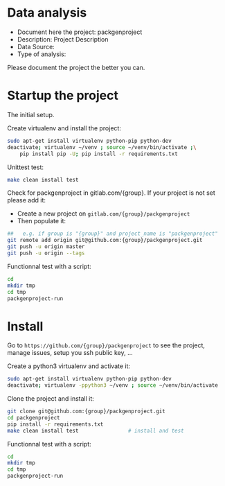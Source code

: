 # Data analysis
- Document here the project: packgenproject
- Description: Project Description
- Data Source:
- Type of analysis:

Please document the project the better you can.

# Startup the project

The initial setup.

Create virtualenv and install the project:
```bash
sudo apt-get install virtualenv python-pip python-dev
deactivate; virtualenv ~/venv ; source ~/venv/bin/activate ;\
    pip install pip -U; pip install -r requirements.txt
```

Unittest test:
```bash
make clean install test
```

Check for packgenproject in gitlab.com/{group}.
If your project is not set please add it:

- Create a new project on `gitlab.com/{group}/packgenproject`
- Then populate it:

```bash
##   e.g. if group is "{group}" and project_name is "packgenproject"
git remote add origin git@github.com:{group}/packgenproject.git
git push -u origin master
git push -u origin --tags
```

Functionnal test with a script:

```bash
cd
mkdir tmp
cd tmp
packgenproject-run
```

# Install

Go to `https://github.com/{group}/packgenproject` to see the project, manage issues,
setup you ssh public key, ...

Create a python3 virtualenv and activate it:

```bash
sudo apt-get install virtualenv python-pip python-dev
deactivate; virtualenv -ppython3 ~/venv ; source ~/venv/bin/activate
```

Clone the project and install it:

```bash
git clone git@github.com:{group}/packgenproject.git
cd packgenproject
pip install -r requirements.txt
make clean install test                # install and test
```
Functionnal test with a script:

```bash
cd
mkdir tmp
cd tmp
packgenproject-run
```
